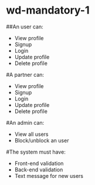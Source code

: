 # wd-mandatory-1

##An user can:
* View profile
* Signup
* Login
* Update profile
* Delete profile

#A partner can:
* View profile
* Signup
* Login
* Update profile
* Delete profile

#An admin can:
* View all users
* Block/unblock an user

#The system must have:
* Front-end validation
* Back-end validation
* Text message for new users
